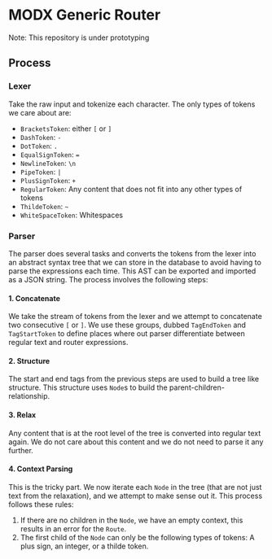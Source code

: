 # MODX Generic Router

Note: This repository is under prototyping

## Process

### Lexer

Take the raw input and tokenize each character. The only types of tokens we care about are:

* `BracketsToken`: either `[` or `]`
* `DashToken`: `-`
* `DotToken`: `.`
* `EqualSignToken`: `=`
* `NewlineToken`: `\n`
* `PipeToken`: `|`
* `PlusSignToken`: `+`
* `RegularToken`: Any content that does not fit into any other types of tokens
* `ThildeToken`: `~`
* `WhiteSpaceToken`: Whitespaces

### Parser

The parser does several tasks and converts the tokens from the lexer into an abstract syntax tree that we can store in the database to avoid having to parse the expressions each time. This AST can be exported and imported as a JSON string. The process involves the following steps:

#### 1. Concatenate

We take the stream of tokens from the lexer and we attempt to concatenate two consecutive `[` or `]`. We use these groups, dubbed `TagEndToken` and `TagStartToken` to define places where out parser differentiate between regular text and router expressions.

#### 2. Structure

The start and end tags from the previous steps are used to build a tree like structure. This structure uses `Node`s to build the parent-children-relationship.

#### 3. Relax

Any content that is at the root level of the tree is converted into regular text again. We do not care about this content and we do not need to parse it any further.

#### 4. Context Parsing

This is the tricky part. We now iterate each `Node` in the tree (that are not just text from the relaxation), and we attempt to make sense out it. This process follows these rules:

1. If there are no children in the `Node`, we have an empty context, this results in an error for the `Route`.
2. The first child of the `Node` can only be the following types of tokens: A plus sign, an integer, or a thilde token.
